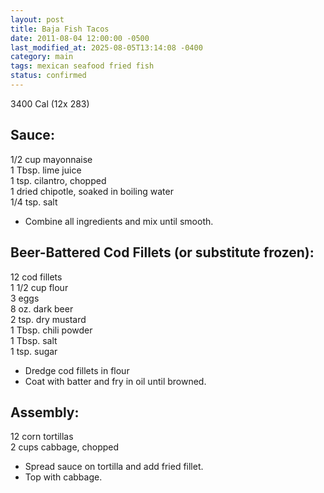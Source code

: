 ```yaml
---
layout: post
title: Baja Fish Tacos
date: 2011-08-04 12:00:00 -0500
last_modified_at: 2025-08-05T13:14:08 -0400
category: main
tags: mexican seafood fried fish
status: confirmed
---
```

3400 Cal (12x 283)

## Sauce:
1/2 cup mayonnaise  
1 Tbsp. lime juice  
1 tsp. cilantro, chopped  
1 dried chipotle, soaked in boiling water  
1/4 tsp. salt  

* Combine all ingredients and mix until smooth.

## Beer-Battered Cod Fillets (or substitute frozen):

12 cod fillets  
1 1/2 cup flour  
3 eggs  
8 oz. dark beer  
2 tsp. dry mustard  
1 Tbsp. chili powder  
1 Tbsp. salt  
1 tsp. sugar  

* Dredge cod fillets in flour
* Coat with batter and fry in oil until browned.

## Assembly:

12 corn tortillas  
2 cups cabbage, chopped  

* Spread sauce on tortilla and add fried fillet.
* Top with cabbage.
